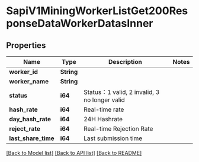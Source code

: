 # SapiV1MiningWorkerListGet200ResponseDataWorkerDatasInner

## Properties

Name | Type | Description | Notes
------------ | ------------- | ------------- | -------------
**worker_id** | **String** |  | 
**worker_name** | **String** |  | 
**status** | **i64** | Status：1 valid, 2 invalid, 3 no longer valid | 
**hash_rate** | **i64** | Real-time rate | 
**day_hash_rate** | **i64** | 24H Hashrate | 
**reject_rate** | **i64** | Real-time Rejection Rate | 
**last_share_time** | **i64** | Last submission time | 

[[Back to Model list]](../README.md#documentation-for-models) [[Back to API list]](../README.md#documentation-for-api-endpoints) [[Back to README]](../README.md)


